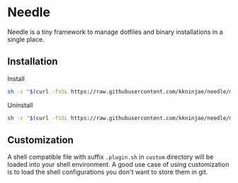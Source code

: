# Needle

Needle is a tiny framework to manage dotfiles and binary installations in a single place.

## Installation

Install

```sh
sh -c "$(curl -fsSL https://raw.githubusercontent.com/kkninjae/needle/master/tools/install.sh)"
```


Uninstall

```sh
sh -c "$(curl -fsSL https://raw.githubusercontent.com/kkninjae/needle/master/tools/uninstall.sh)"
```


## Customization

A shell compatible file with suffix `.plugin.sh` in `custom` directory will be loaded into your shell environment. A good use case of using customization is to load the shell configurations you don't want to store them in git.
